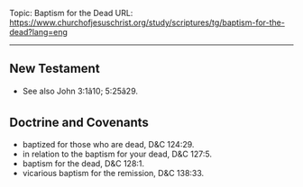 Topic: Baptism for the Dead
URL: https://www.churchofjesuschrist.org/study/scriptures/tg/baptism-for-the-dead?lang=eng

---

## New Testament

- See also John 3:1â10; 5:25â29.

## Doctrine and Covenants

- baptized for those who are dead, D&C 124:29.
- in relation to the baptism for your dead, D&C 127:5.
- baptism for the dead, D&C 128:1.
- vicarious baptism for the remission, D&C 138:33.

